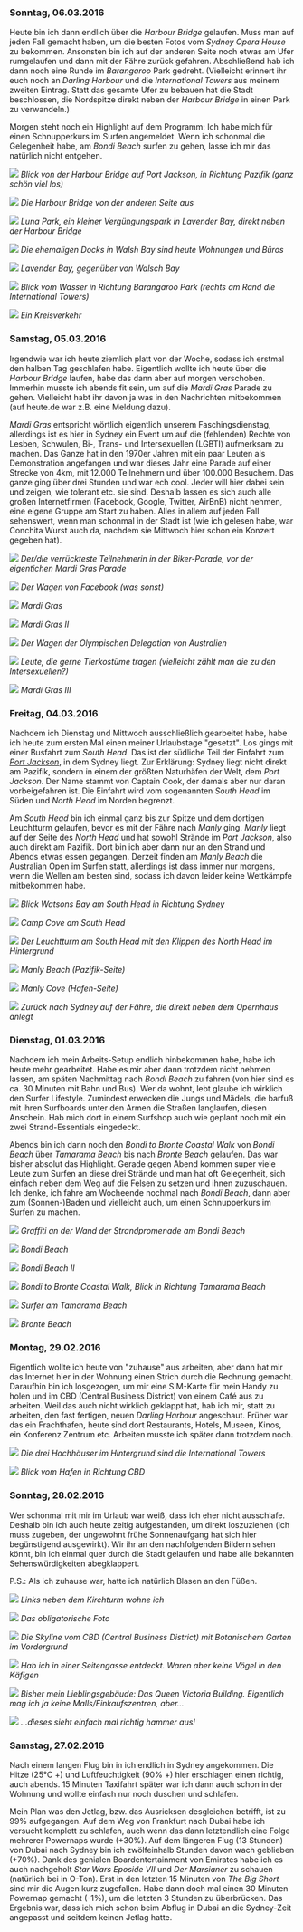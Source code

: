 ### Sonntag, 06.03.2016

Heute bin ich dann endlich über die *Harbour Bridge* gelaufen. Muss man auf jeden Fall gemacht haben, um die besten Fotos vom *Sydney Opera House* zu bekommen. Ansonsten bin ich auf der anderen Seite noch etwas am Ufer rumgelaufen und dann mit der Fähre zurück gefahren. Abschließend hab ich dann noch eine Runde im *Barangaroo* Park gedreht. (Vielleicht erinnert ihr euch noch an *Darling Harbour* und die *International Towers* aus meinem zweiten Eintrag. Statt das gesamte Ufer zu bebauen hat die Stadt beschlossen, die Nordspitze direkt neben der *Harbour Bridge* in einen Park zu verwandeln.)

Morgen steht noch ein Highlight auf dem Programm: Ich habe mich für einen Schnupperkurs im Surfen angemeldet. Wenn ich schonmal die Gelegenheit habe, am *Bondi Beach* surfen zu gehen, lasse ich mir das natürlich nicht entgehen.

![](https://www.dropbox.com/s/6lyyooxl7w9heaw/DSC_0020.jpg?dl=1)
*Blick von der Harbour Bridge auf Port Jackson, in Richtung Pazifik (ganz schön viel los)*

![](https://www.dropbox.com/s/xlys35huwokuezb/DSC_0032.jpg?dl=1)
*Die Harbour Bridge von der anderen Seite aus*

![](https://www.dropbox.com/s/tab040gyfn9m3kt/DSC_0047.jpg?dl=1)
*Luna Park, ein kleiner Vergüngungspark in Lavender Bay, direkt neben der Harbour Bridge*

![](https://www.dropbox.com/s/bw8kuv0yai3clwx/DSC_0049.jpg?dl=1)
*Die ehemaligen Docks in Walsh Bay sind heute Wohnungen und Büros*

![](https://www.dropbox.com/s/rea0fh9d8h0yqb0/DSC_0051.jpg?dl=1)
*Lavender Bay, gegenüber von Walsch Bay*

![](https://www.dropbox.com/s/jyb9dnicun7v0d8/DSC_0061.jpg?dl=1)
*Blick vom Wasser in Richtung Barangaroo Park (rechts am Rand die International Towers)*

![](https://www.dropbox.com/s/69ftfzwgadth6dq/DSC_0071.jpg?dl=1)
*Ein Kreisverkehr*

### Samstag, 05.03.2016

Irgendwie war ich heute ziemlich platt von der Woche, sodass ich erstmal den halben Tag geschlafen habe. Eigentlich wollte ich heute über die *Harbour Bridge* laufen, habe das dann aber auf morgen verschoben. Immerhin musste ich abends fit sein, um auf die *Mardi Gras* Parade zu gehen. Vielleicht habt ihr davon ja was in den Nachrichten mitbekommen (auf heute.de war z.B. eine Meldung dazu).

*Mardi Gras* entspricht wörtlich eigentlich unserem Faschingsdienstag, allerdings ist es hier in Sydney ein Event um auf die (fehlenden) Rechte von Lesben, Schwulen, Bi-, Trans- und Intersexuellen (LGBTI) aufmerksam zu machen. Das Ganze hat in den 1970er Jahren mit ein paar Leuten als Demonstration angefangen und war dieses Jahr eine Parade auf einer Strecke von 4km, mit 12.000 Teilnehmern und über 100.000 Besuchern. Das ganze ging über drei Stunden und war ech cool. Jeder will hier dabei sein und zeigen, wie tolerant etc. sie sind. Deshalb lassen es sich auch alle großen Internetfirmen (Facebook, Google, Twitter, AirBnB) nicht nehmen, eine eigene Gruppe am Start zu haben. Alles in allem auf jeden Fall sehenswert, wenn man schonmal in der Stadt ist (wie ich gelesen habe, war Conchita Wurst auch da, nachdem sie Mittwoch hier schon ein Konzert gegeben hat).

![](https://www.dropbox.com/s/qzp4y0w0clu698q/DSC_0085.jpg?dl=1)
*Der/die verrückteste Teilnehmerin in der Biker-Parade, vor der eigentichen Mardi Gras Parade*

![](https://www.dropbox.com/s/0lyqjaqruqgjsjx/DSC_0141.jpg?dl=1)
*Der Wagen von Facebook (was sonst)*

![](https://www.dropbox.com/s/158k6rmpud5etjw/DSC_0148.jpg?dl=1)
*Mardi Gras*

![](https://www.dropbox.com/s/aoqhoqq756ly43e/DSC_0160.jpg?dl=1)
*Mardi Gras II*

![](https://www.dropbox.com/s/ad6pjf3gx9vwa7l/DSC_0163.jpg?dl=1)
*Der Wagen der Olympischen Delegation von Australien*

![](https://www.dropbox.com/s/emtk1nikuxkmo9f/DSC_0175.jpg?dl=1)
*Leute, die gerne Tierkostüme tragen (vielleicht zählt man die zu den Intersexuellen?)*

![](https://www.dropbox.com/s/aflfopdwy52hkyj/DSC_0182.jpg?dl=1)
*Mardi Gras III*

### Freitag, 04.03.2016

Nachdem ich Dienstag und Mittwoch ausschließlich gearbeitet habe, habe ich heute zum ersten Mal einen meiner Urlaubstage "gesetzt". Los gings mit einer Busfahrt zum *South Head*. Das ist der südliche Teil der Einfahrt zum [*Port Jackson*](https://de.wikipedia.org/wiki/Port_Jackson), in dem Sydney liegt. Zur Erklärung: Sydney liegt nicht direkt am Pazifik, sondern in einem der größten Naturhäfen der Welt, dem *Port Jackson*. Der Name stammt von Captain Cook, der damals aber nur daran vorbeigefahren ist. Die Einfahrt wird vom sogenannten *South Head* im Süden und *North Head* im Norden begrenzt.

Am *South Head* bin ich einmal ganz bis zur Spitze und dem dortigen Leuchtturm gelaufen, bevor es mit der Fähre nach *Manly* ging. *Manly* liegt auf der Seite des *North Head* und hat sowohl Strände im *Port Jackson*, also auch direkt am Pazifik. Dort bin ich aber dann nur an den Strand und Abends etwas essen gegangen. Derzeit finden am *Manly Beach* die Australian Open im Surfen statt, allerdings ist dass immer nur morgens, wenn die Wellen am besten sind, sodass ich davon leider keine Wettkämpfe mitbekommen habe.

![](https://www.dropbox.com/s/ca5su37h3w4glae/DSC_0015.jpg?dl=1)
*Blick Watsons Bay am South Head in Richtung Sydney*

![](https://www.dropbox.com/s/n0wilk0h9suj2hu/DSC_0017.jpg?dl=1)
*Camp Cove am South Head*

![](https://www.dropbox.com/s/q92qncqnjun35qm/DSC_0026.jpg?dl=1)
*Der Leuchtturm am South Head mit den Klippen des North Head im Hintergrund*

![](https://www.dropbox.com/s/id45skz9aglwt9s/DSC_0033.jpg?dl=1)
*Manly Beach (Pazifik-Seite)*

![](https://www.dropbox.com/s/ads5dwvfstnpjqj/DSC_0035.jpg?dl=1)
*Manly Cove (Hafen-Seite)*

![](https://www.dropbox.com/s/cobjx2clwn19lcv/DSC_0050.jpg?dl=1)
*Zurück nach Sydney auf der Fähre, die direkt neben dem Opernhaus anlegt*

### Dienstag, 01.03.2016

Nachdem ich mein Arbeits-Setup endlich hinbekommen habe, habe ich heute mehr gearbeitet. Habe es mir aber dann trotzdem nicht nehmen lassen, am späten Nachmittag nach *Bondi Beach* zu fahren (von hier sind es ca. 30 Minuten mit Bahn und Bus). Wer da wohnt, lebt glaube ich wirklich den Surfer Lifestyle. Zumindest erwecken die Jungs und Mädels, die barfuß mit ihren Surfboards unter den Armen die Straßen langlaufen, diesen Anschein. Hab mich dort in einem Surfshop auch wie geplant noch mit ein zwei Strand-Essentials eingedeckt.

Abends bin ich dann noch den *Bondi to Bronte Coastal Walk* von *Bondi Beach* über *Tamarama Beach* bis nach *Bronte Beach* gelaufen. Das war bisher absolut das Highlight. Gerade gegen Abend kommen super viele Leute zum Surfen an diese drei Strände und man hat oft Gelegenheit, sich einfach neben dem Weg auf die Felsen zu setzen und ihnen zuzuschauen. Ich denke, ich fahre am Wocheende nochmal nach *Bondi Beach*, dann aber zum (Sonnen-)Baden und vielleicht auch, um einen Schnupperkurs im Surfen zu machen.

![](https://www.dropbox.com/s/c01fb37ws1dferz/DSC_0011.jpg?dl=1)
*Graffiti an der Wand der Strandpromenade am Bondi Beach*

![](https://www.dropbox.com/s/3cbugrl2z8l227t/DSC_0013.jpg?dl=1)
*Bondi Beach*

![](https://www.dropbox.com/s/jtd8fu51eaktz2f/DSC_0022.jpg?dl=1)
*Bondi Beach II*

![](https://www.dropbox.com/s/il90apn7ryb2pa1/DSC_0030.jpg?dl=1)
*Bondi to Bronte Coastal Walk, Blick in Richtung Tamarama Beach*

![](https://www.dropbox.com/s/fdpkz5xlg44hu1x/DSC_0054.jpg?dl=1)
*Surfer am Tamarama Beach*

![](https://www.dropbox.com/s/6jqsxuqhs8zt5yr/DSC_0068.jpg?dl=1)
*Bronte Beach*


### Montag, 29.02.2016

Eigentlich wollte ich heute von "zuhause" aus arbeiten, aber dann hat mir das Internet hier in der Wohnung einen Strich durch die Rechnung gemacht. Daraufhin bin ich losgezogen, um mir eine SIM-Karte für mein Handy zu holen und im CBD (Central Business District) von einem Café aus zu arbeiten. Weil das auch nicht wirklich geklappt hat, hab ich mir, statt zu arbeiten, den fast fertigen, neuen *Darling Harbour* angeschaut. Früher war das ein Frachthafen, heute sind dort Restaurants, Hotels, Museen, Kinos, ein Konferenz Zentrum etc. Arbeiten musste ich später dann trotzdem noch.

![](https://www.dropbox.com/s/fje2b0x45poe33p/DSC_0001.jpg?dl=1)
*Die drei Hochhäuser im Hintergrund sind die International Towers*

![](https://www.dropbox.com/s/ps6pjn0fg3jjzvj/DSC_0005.jpg?dl=1)
*Blick vom Hafen in Richtung CBD*


### Sonntag, 28.02.2016

Wer schonmal mit mir im Urlaub war weiß, dass ich eher nicht ausschlafe. Deshalb bin ich auch heute zeitig aufgestanden, um direkt loszuziehen (ich muss zugeben, der ungewohnt frühe Sonnenaufgang hat sich hier begünstigend ausgewirkt). Wir ihr an den nachfolgenden Bildern sehen könnt, bin ich einmal quer durch die Stadt gelaufen und habe alle bekannten Sehenswürdigkeiten abegklappert.

P.S.: Als ich zuhause war, hatte ich natürlich Blasen an den Füßen.

![](https://www.dropbox.com/s/ayn9ub8v8wc742i/DSC_0003.jpg?dl=1)
*Links neben dem Kirchturm wohne ich*

![](https://www.dropbox.com/s/j58f62qyi6zxlsp/DSC_0021.jpg?dl=1)
*Das obligatorische Foto*

![](https://www.dropbox.com/s/op752fzuyfpzsv1/dsc_0031.jpg?dl=1)
*Die Skyline vom CBD (Central Business District) mit Botanischem Garten im Vordergrund*

![](https://www.dropbox.com/s/cdylt34y60xjkvj/DSC_0050.jpg?dl=1)
*Hab ich in einer Seitengasse entdeckt. Waren aber keine Vögel in den Käfigen*

![](https://www.dropbox.com/s/obrhdkfwl6hwc0u/DSC_0058.jpg?dl=1)
*Bisher mein Lieblingsgebäude: Das Queen Victoria Building. Eigentlich mag ich ja keine Malls/Einkaufszentren, aber...*

![](https://www.dropbox.com/s/tnobc0uimv3bcn4/DSC_0067.jpg?dl=1)
*...dieses sieht einfach mal richtig hammer aus!*


### Samstag, 27.02.2016

Nach einem langen Flug bin in ich endlich in Sydney angekommen. Die Hitze (25°C +) und Luftfeuchtigkeit (90% +) hier erschlagen einen richtig, auch abends. 15 Minuten Taxifahrt später war ich dann auch schon in der Wohnung und wollte einfach nur noch duschen und schlafen.

Mein Plan was den Jetlag, bzw. das Ausricksen desgleichen betrifft, ist zu 99% aufgegangen. Auf dem Weg von Frankfurt nach Dubai habe ich versucht komplett zu schlafen, auch wenn das dann letztendlich eine Folge mehrerer Powernaps wurde (+30%). Auf dem längeren Flug (13 Stunden) von Dubai nach Sydney bin ich zwölfeinhalb Stunden davon wach geblieben (+70%). Dank des genialen Boardentertainment von Emirates habe ich es auch nachgeholt *Star Wars Eposide VII* und *Der Marsianer* zu schauen (natürlich bei in O-Ton). Erst in den letzten 15 Minuten von *The Big Short* sind mir die Augen kurz zugefallen. Habe dann doch mal einen 30 Minuten Powernap gemacht (-1%), um die letzten 3 Stunden zu überbrücken. Das Ergebnis war, dass ich mich schon beim Abflug in Dubai an die Sydney-Zeit angepasst und seitdem keinen Jetlag hatte.
